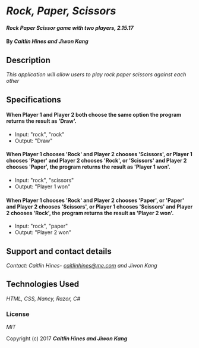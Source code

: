 # _Rock, Paper, Scissors_

#### _Rock Paper Scissor game with two players, 2.15.17_

#### By _**Caitlin Hines and Jiwon Kang**_

## Description

_This application will allow users to play rock paper scissors against each other_

## Specifications

#### When Player 1 and Player 2 both choose the same option the program returns the result as 'Draw'.
* Input: "rock", "rock"
* Output: "Draw"

#### When Player 1 chooses 'Rock' and Player 2 chooses 'Scissors', or Player 1 chooses 'Paper' and Player 2 chooses 'Rock', or 'Scissors' and Player 2 chooses 'Paper', the program returns the result as 'Player 1 won'.
* Input: "rock", "scissors"
* Output: "Player 1 won"

#### When Player 1 chooses 'Rock' and Player 2 chooses 'Paper', or 'Paper' and Player 2 chooses 'Scissors', or Player 1 chooses 'Scissors' and Player 2 chooses 'Rock', the program returns the result as 'Player 2 won'.
* Input: "rock", "paper"
* Output: "Player 2 won"




## Support and contact details

_Contact: Caitlin Hines- caitlinhines@me.com and Jiwon Kang_

## Technologies Used

_HTML, CSS, Nancy, Razor, C#_

### License

*MIT*

Copyright (c) 2017 **_Caitlin Hines and Jiwon Kang_**
